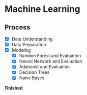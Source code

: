 # Machine Learning

## Process

- [x] Data Understanding
- [x] Data Preparation
- [x] Modeling
  - [x] Random Forest and Evaluation 
  - [x] Neural Network and Evaluation
  - [x] Adaboost and Evaluation
  - [x] Decision Trees
  - [x] Naive Bayes

**Finished**